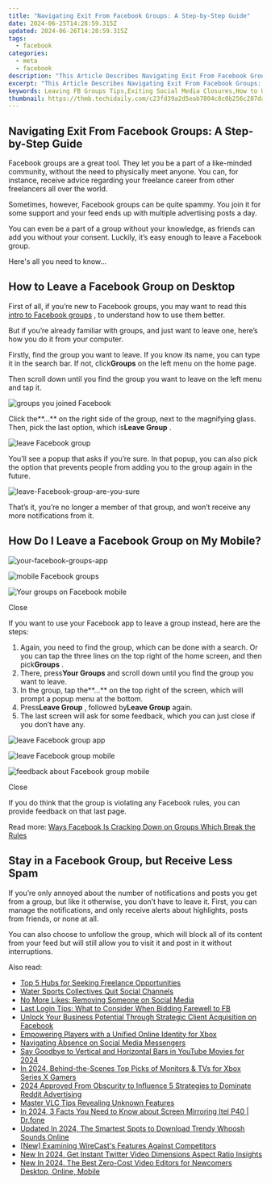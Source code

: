 ```yaml
---
title: "Navigating Exit From Facebook Groups: A Step-by-Step Guide"
date: 2024-06-25T14:28:59.315Z
updated: 2024-06-26T14:28:59.315Z
tags:
  - facebook
categories:
  - meta
  - facebook
description: "This Article Describes Navigating Exit From Facebook Groups: A Step-by-Step Guide"
excerpt: "This Article Describes Navigating Exit From Facebook Groups: A Step-by-Step Guide"
keywords: Leaving FB Groups Tips,Exiting Social Media Closures,How to Unsubscribe Group,Steps for Facebook Exit,Quit Online Communities Ease,Guide To Disconnect From FB,Simplified Group Leave Process
thumbnail: https://thmb.techidaily.com/c23fd39a2d5eab7804c8c0b256c287da5a7d97c2d7588b0ef8db354da07eb1bf.jpg
---
```


## Navigating Exit From Facebook Groups: A Step-by-Step Guide

 Facebook groups are a great tool. They let you be a part of a like-minded community, without the need to physically meet anyone. You can, for instance, receive advice regarding your freelance career from other freelancers all over the world.

 Sometimes, however, Facebook groups can be quite spammy. You join it for some support and your feed ends up with multiple advertising posts a day.

 You can even be a part of a group without your knowledge, as friends can add you without your consent. Luckily, it’s easy enough to leave a Facebook group.

Here's all you need to know...

## How to Leave a Facebook Group on Desktop

 First of all, if you’re new to Facebook groups, you may want to read this [intro to Facebook groups](https://www.makeuseof.com/tag/facebook-closed-secret-groups/) , to understand how to use them better.

 But if you’re already familiar with groups, and just want to leave one, here’s how you do it from your computer.

 Firstly, find the group you want to leave. If you know its name, you can type it in the search bar. If not, click**Groups** on the left menu on the home page.

 Then scroll down until you find the group you want to leave on the left menu and tap it.

![groups you joined Facebook](https://static1.makeuseofimages.com/wordpress/wp-content/uploads/2021/06/group-you-joined-facebook.png)

 Click the**…** on the right side of the group, next to the magnifying glass. Then, pick the last option, which is**Leave Group** .

![leave Facebook group](https://static1.makeuseofimages.com/wordpress/wp-content/uploads/2021/06/leave-Facebook-group.png)

 You’ll see a popup that asks if you’re sure. In that popup, you can also pick the option that prevents people from adding you to the group again in the future.

![leave-Facebook-group-are-you-sure](https://static1.makeuseofimages.com/wordpress/wp-content/uploads/2021/06/leave-Facebook-group-are-you-sure.png)

 That’s it, you’re no longer a member of that group, and won’t receive any more notifications from it.

## How Do I Leave a Facebook Group on My Mobile?

![your-facebook-groups-app](https://static1.makeuseofimages.com/wordpress/wp-content/uploads/2021/06/your-Facebook-groups-app.png)

![mobile Facebook groups](https://static1.makeuseofimages.com/wordpress/wp-content/uploads/2021/06/mobile-Facebook-groups.png)

![Your groups on Facebook mobile](https://static1.makeuseofimages.com/wordpress/wp-content/uploads/2021/06/Your-groups-on-Facebook-mobile.png)

Close

 If you want to use your Facebook app to leave a group instead, here are the steps:

1. Again, you need to find the group, which can be done with a search. Or you can tap the three lines on the top right of the home screen, and then pick**Groups** .
2. There, press**Your Groups** and scroll down until you find the group you want to leave.
3. In the group, tap the**…** on the top right of the screen, which will prompt a popup menu at the bottom.
4. Press**Leave Group** , followed by**Leave Group** again.
5. The last screen will ask for some feedback, which you can just close if you don’t have any.

![leave Facebook group app](https://static1.makeuseofimages.com/wordpress/wp-content/uploads/2021/06/leave-Facebook-group-app.png)

![leave Facebook group mobile](https://static1.makeuseofimages.com/wordpress/wp-content/uploads/2021/06/leave-Facebook-group-mobile.png)

![feedback about Facebook group mobile](https://static1.makeuseofimages.com/wordpress/wp-content/uploads/2021/06/feedback-about-Facebook-group-mobile.png)

Close

 If you do think that the group is violating any Facebook rules, you can provide feedback on that last page.

 Read more: [Ways Facebook Is Cracking Down on Groups Which Break the Rules](https://www.makeuseof.com/ways-facebook-cracking-down-on-groups-break-rules/)

## Stay in a Facebook Group, but Receive Less Spam

 If you’re only annoyed about the number of notifications and posts you get from a group, but like it otherwise, you don’t have to leave it. First, you can manage the notifications, and only receive alerts about highlights, posts from friends, or none at all.

 You can also choose to unfollow the group, which will block all of its content from your feed but will still allow you to visit it and post in it without interruptions.


<ins class="adsbygoogle"
     style="display:block"
     data-ad-format="autorelaxed"
     data-ad-client="ca-pub-7571918770474297"
     data-ad-slot="1223367746"></ins>



<ins class="adsbygoogle"
     style="display:block"
     data-ad-client="ca-pub-7571918770474297"
     data-ad-slot="8358498916"
     data-ad-format="auto"
     data-full-width-responsive="true"></ins>

<span class="atpl-alsoreadstyle">Also read:</span>
<div><ul>
<li><a href="https://facebook.techidaily.com/top-5-hubs-for-seeking-freelance-opportunities/"><u>Top 5 Hubs for Seeking Freelance Opportunities</u></a></li>
<li><a href="https://facebook.techidaily.com/water-sports-collectives-quit-social-channels/"><u>Water Sports Collectives Quit Social Channels</u></a></li>
<li><a href="https://facebook.techidaily.com/no-more-likes-removing-someone-on-social-media/"><u>No More Likes: Removing Someone on Social Media</u></a></li>
<li><a href="https://facebook.techidaily.com/last-login-tips-what-to-consider-when-bidding-farewell-to-fb/"><u>Last Login Tips: What to Consider When Bidding Farewell to FB</u></a></li>
<li><a href="https://facebook.techidaily.com/unlock-your-business-potential-through-strategic-client-acquisition-on-facebook/"><u>Unlock Your Business Potential Through Strategic Client Acquisition on Facebook</u></a></li>
<li><a href="https://facebook.techidaily.com/empowering-players-with-a-unified-online-identity-for-xbox/"><u>Empowering Players with a Unified Online Identity for Xbox</u></a></li>
<li><a href="https://facebook.techidaily.com/navigating-absence-on-social-media-messengers/"><u>Navigating Absence on Social Media Messengers</u></a></li>
<li><a href="https://facebook-video-footage.techidaily.com/say-goodbye-to-vertical-and-horizontal-bars-in-youtube-movies-for-2024/"><u>Say Goodbye to Vertical and Horizontal Bars in YouTube Movies for 2024</u></a></li>
<li><a href="https://fox-boxes.techidaily.com/in-2024-behind-the-scenes-top-picks-of-monitors-and-tvs-for-xbox-series-x-gamers/"><u>In 2024, Behind-the-Scenes  Top Picks of Monitors & TVs for Xbox Series X Gamers</u></a></li>
<li><a href="https://some-knowledge.techidaily.com/2024-approved-from-obscurity-to-influence-5-strategies-to-dominate-reddit-advertising/"><u>2024 Approved  From Obscurity to Influence  5 Strategies to Dominate Reddit Advertising</u></a></li>
<li><a href="https://extra-tips.techidaily.com/master-vlc-tips-revealing-unknown-features/"><u>Master VLC Tips  Revealing Unknown Features</u></a></li>
<li><a href="https://screen-mirror.techidaily.com/in-2024-3-facts-you-need-to-know-about-screen-mirroring-itel-p40-drfone-by-drfone-android/"><u>In 2024, 3 Facts You Need to Know about Screen Mirroring Itel P40 | Dr.fone</u></a></li>
<li><a href="https://sound-optimizing.techidaily.com/updated-in-2024-the-smartest-spots-to-download-trendy-whoosh-sounds-online/"><u>Updated In 2024, The Smartest Spots to Download Trendy Whoosh Sounds Online</u></a></li>
<li><a href="https://some-knowledge.techidaily.com/new-examining-wirecasts-features-against-competitors/"><u>[New] Examining WireCast's Features Against Competitors</u></a></li>
<li><a href="https://video-creation-software.techidaily.com/new-in-2024-get-instant-twitter-video-dimensions-aspect-ratio-insights/"><u>New In 2024, Get Instant Twitter Video Dimensions Aspect Ratio Insights</u></a></li>
<li><a href="https://smart-video-editing.techidaily.com/new-in-2024-the-best-zero-cost-video-editors-for-newcomers-desktop-online-mobile/"><u>New In 2024, The Best Zero-Cost Video Editors for Newcomers Desktop, Online, Mobile</u></a></li>
</ul></div>
